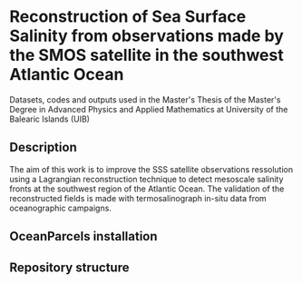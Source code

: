 # Reconstruction of Sea Surface Salinity from observations made by the SMOS satellite in the southwest Atlantic Ocean
Datasets, codes and outputs used in the Master's Thesis of the Master's Degree in Advanced Physics and Applied Mathematics at University of the Balearic Islands (UIB)
## Description
The aim of this work is to improve the SSS satellite observations ressolution using a Lagrangian reconstruction technique to detect mesoscale salinity fronts at the southwest region of the Atlantic Ocean. The validation of the reconstructed fields is made with termosalinograph in-situ data from oceanographic campaigns.
## OceanParcels installation
## Repository structure

